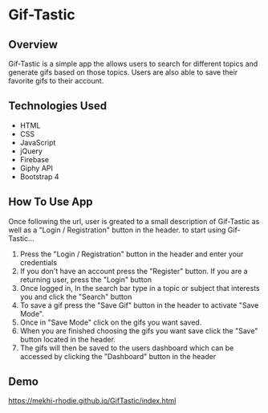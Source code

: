 # Gif-Tastic
## Overview 

Gif-Tastic is a simple app the allows users to search for different topics and generate gifs based on those topics. Users are also able to save their favorite gifs to their account.

## Technologies Used
- HTML
- CSS
- JavaScript
- jQuery
- Firebase
- Giphy API
- Bootstrap 4

## How To Use App
Once following the url, user is greated to a small description of Gif-Tastic as well as a "Login / Registration" button in the header.
to start using Gif-Tastic...

1. Press the "Login / Registration" button in the header and enter your credentials
2. If you don't have an account press the "Register" button. If you are a returning user, press the "Login" button
3. Once logged in, In the search bar type in a topic or subject that interests you and click the "Search" button
4. To save a gif press the "Save Gif" button in the header to activate "Save Mode".
5. Once in "Save Mode" click on the gifs you want saved.
6. When you are finished choosing the gifs you want save click the "Save" button located in the header.
7. The gifs will then be saved to the users dashboard which can be accessed by clicking the "Dashboard" button in the header

## Demo
https://mekhi-rhodie.github.io/GifTastic/index.html
